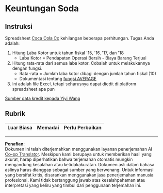 <!--
CO_OP_TRANSLATOR_METADATA:
{
  "original_hash": "f824bfdb8b12d33293913f76f5c787c5",
  "translation_date": "2025-08-28T18:07:28+00:00",
  "source_file": "2-Working-With-Data/06-non-relational/assignment.md",
  "language_code": "id"
}
-->
# Keuntungan Soda

## Instruksi

Spreadsheet [Coca Cola Co](../../../../2-Working-With-Data/06-non-relational/CocaColaCo.xlsx) kehilangan beberapa perhitungan. Tugas Anda adalah:

1. Hitung Laba Kotor untuk tahun fiskal '15, '16, '17, dan '18
    - Laba Kotor = Pendapatan Operasi Bersih - Biaya Barang Terjual
1. Hitung rata-rata dari semua laba kotor. Cobalah untuk melakukannya dengan fungsi.
    - Rata-rata = Jumlah laba kotor dibagi dengan jumlah tahun fiskal (10)
    - Dokumentasi tentang [fungsi AVERAGE](https://support.microsoft.com/en-us/office/average-function-047bac88-d466-426c-a32b-8f33eb960cf6)
1. Ini adalah file Excel, tetapi seharusnya dapat diedit di platform spreadsheet apa pun

[Sumber data kredit kepada Yiyi Wang](https://www.kaggle.com/yiyiwang0826/cocacola-excel)

## Rubrik

Luar Biasa | Memadai | Perlu Perbaikan
--- | --- | -- |

---

**Penafian**:  
Dokumen ini telah diterjemahkan menggunakan layanan penerjemahan AI [Co-op Translator](https://github.com/Azure/co-op-translator). Meskipun kami berupaya untuk memberikan hasil yang akurat, harap diperhatikan bahwa terjemahan otomatis mungkin mengandung kesalahan atau ketidakakuratan. Dokumen asli dalam bahasa aslinya harus dianggap sebagai sumber yang berwenang. Untuk informasi yang bersifat kritis, disarankan menggunakan jasa penerjemahan manusia profesional. Kami tidak bertanggung jawab atas kesalahpahaman atau interpretasi yang keliru yang timbul dari penggunaan terjemahan ini.